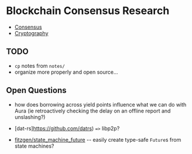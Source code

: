 # Blockchain Consensus Research

* [Consensus](./Consensus/README.md)
* [Cryptography](./RealCrypto/README.md)

## TODO

* `cp` notes from `notes/`
* organize more properly and open source...

## Open Questions

* how does borrowing across yield points influence what we can do with Aura (ie retroactively checking the delay on an offline report and unslashing?)

* [dat-rs]https://github.com/datrs) `=>` libp2p?

* [fitzgen/state_machine_future](https://github.com/fitzgen/state_machine_future) -- easily create type-safe `Future`s from state machines?